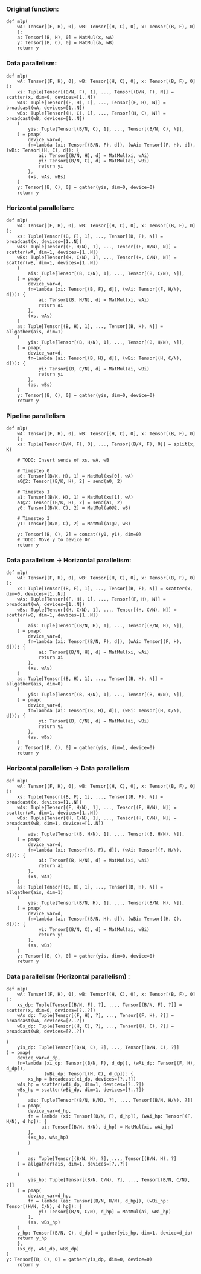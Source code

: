 ﻿### Original function:
    def mlp(
        wA: Tensor[(F, H), 0], wB: Tensor[(H, C), 0], x: Tensor[(B, F), 0]
        ):
        a: Tensor[(B, H), 0] = MatMul(x, wA)
        y: Tensor[(B, C), 0] = MatMul(a, wB)
        return y

### Data parallelism:
    def mlp(
        wA: Tensor[(F, H), 0], wB: Tensor[(H, C), 0], x: Tensor[(B, F), 0]
    ):
        xs: Tuple[Tensor[(B/N, F), 1], ..., Tensor[(B/N, F), N]] = scatter(x, dim=0, devices=[1..N])
        wAs: Tuple[Tensor[(F, H), 1], ..., Tensor[(F, H), N]] = broadcast(wA, devices=[1..N])
        wBs: Tuple[Tensor[(H, C), 1], ..., Tensor[(H, C), N]] = broadcast(wB, devices=[1..N])
        (
            yis: Tuple[Tensor[(B/N, C), 1], ..., Tensor[(B/N, C), N]],
        ) = pmap(
            device_var=d,
            fn=lambda (xi: Tensor[(B/N, F), d]), (wAi: Tensor[(F, H), d]), (wBi: Tensor[(H, C), d]): {
                ai: Tensor[(B/N, H), d] = MatMul(xi, wAi)
                yi: Tensor[(B/N, C), d] = MatMul(ai, wBi)
                return yi
            },
            (xs, wAs, wBs)
        )
        y: Tensor[(B, C), 0] = gather(yis, dim=0, device=0)
        return y
 
### Horizontal parallelism:
    def mlp(
        wA: Tensor[(F, H), 0], wB: Tensor[(H, C), 0], x: Tensor[(B, F), 0]
    ):
        xs: Tuple[Tensor[(B, F), 1], ..., Tensor[(B, F), N]] = broadcast(x, devices=[1..N])
        wAs: Tuple[Tensor[(F, H/N), 1], ..., Tensor[(F, H/N), N]] = scatter(wA, dim=1, devices=[1..N])
        wBs: Tuple[Tensor[(H, C/N), 1], ..., Tensor[(H, C/N), N]] = scatter(wB, dim=1, devices=[1..N])
        (
            ais: Tuple[Tensor[(B, C/N), 1], ..., Tensor[(B, C/N), N]],
        ) = pmap(
            device_var=d,
            fn=lambda (xi: Tensor[(B, F), d]), (wAi: Tensor[(F, H/N), d])): {
                ai: Tensor[(B, H/N), d] = MatMul(xi, wAi)
                return ai
            },
            (xs, wAs)
        )
        as: Tuple[Tensor[(B, H), 1], ..., Tensor[(B, H), N]] = allgather(ais, dim=1)
        (
            yis: Tuple[Tensor[(B, H/N), 1], ..., Tensor[(B, H/N), N]],
        ) = pmap(
            device_var=d,
            fn=lambda (ai: Tensor[(B, H), d]), (wBi: Tensor[(H, C/N), d])): {
                yi: Tensor[(B, C/N), d] = MatMul(ai, wBi)
                return yi
            },
            (as, wBs)
        )
        y: Tensor[(B, C), 0] = gather(yis, dim=0, device=0)
        return y

### Pipeline parallelism
    def mlp(
        wA: Tensor[(F, H), 0], wB: Tensor[(H, C), 0], x: Tensor[(B, F), 0]
        ):
        xs: Tuple[Tensor(B/K, F), 0], ..., Tensor[(B/K, F), 0]] = split(x, K)
        
        # TODO: Insert sends of xs, wA, wB
     
        # Timestep 0
        a0: Tensor[(B/K, H), 1] = MatMul(xs[0], wA)
        a0@2: Tensor[(B/K, H), 2] = send(a0, 2)
        
        # Timestep 1
        a1: Tensor[(B/K, H), 1] = MatMul(xs[1], wA)
        a1@2: Tensor[(B/K, H), 2] = send(a1, 2)
        y0: Tensor[(B/K, C), 2] = MatMul(a0@2, wB)
        
        # Timestep 3
        y1: Tensor[(B/K, C), 2] = MatMul(a1@2, wB)
        
        y: Tensor[(B, C), 2] = concat((y0, y1), dim=0)
		# TODO: Move y to device 0?
		return y 

### Data parallelism -> Horizontal parallelism:
    def mlp(
        wA: Tensor[(F, H), 0], wB: Tensor[(H, C), 0], x: Tensor[(B, F), 0]
    ):
        xs: Tuple[Tensor[(B, F), 1], ..., Tensor[(B, F), N]] = scatter(x, dim=0, devices=[1..N])
        wAs: Tuple[Tensor[(F, H), 1], ..., Tensor[(F, H), N]] = broadcast(wA, devices=[1..N])
        wBs: Tuple[Tensor[(H, C/N), 1], ..., Tensor[(H, C/N), N]] = scatter(wB, dim=1, devices=[1..N])
        (
            ais: Tuple[Tensor[(B/N, H), 1], ..., Tensor[(B/N, H), N]],
        ) = pmap(
            device_var=d,
            fn=lambda (xi: Tensor[(B/N, F), d]), (wAi: Tensor[(F, H), d])): {
                ai: Tensor[(B/N, H), d] = MatMul(xi, wAi)
                return ai
            },
            (xs, wAs)
        )
        as: Tuple[Tensor[(B, H), 1], ..., Tensor[(B, H), N]] = allgather(ais, dim=0)
        (
            yis: Tuple[Tensor[(B, H/N), 1], ..., Tensor[(B, H/N), N]],
        ) = pmap(
            device_var=d,
            fn=lambda (ai: Tensor[(B, H), d]), (wBi: Tensor[(H, C/N), d])): {
                yi: Tensor[(B, C/N), d] = MatMul(ai, wBi)
                return yi
            },
            (as, wBs)
        )
        y: Tensor[(B, C), 0] = gather(yis, dim=1, device=0)
        return y

### Horizontal parallelism -> Data parallelism
    def mlp(
        wA: Tensor[(F, H), 0], wB: Tensor[(H, C), 0], x: Tensor[(B, F), 0]
    ):
        xs: Tuple[Tensor[(B, F), 1], ..., Tensor[(B, F), N]] = broadcast(x, devices=[1..N])
        wAs: Tuple[Tensor[(F, H/N), 1], ..., Tensor[(F, H/N), N]] = scatter(wA, dim=1, devices=[1..N])
        wBs: Tuple[Tensor[(H, C/N), 1], ..., Tensor[(H, C/N), N]] = broadcast(wB, dim=1, devices=[1..N])
        (
            ais: Tuple[Tensor[(B, H/N), 1], ..., Tensor[(B, H/N), N]],
        ) = pmap(
            device_var=d,
            fn=lambda (xi: Tensor[(B, F), d]), (wAi: Tensor[(F, H/N), d])): {
                ai: Tensor[(B, H/N), d] = MatMul(xi, wAi)
                return ai
            },
            (xs, wAs)
        )
        as: Tuple[Tensor[(B, H), 1], ..., Tensor[(B, H), N]] = allgather(ais, dim=1)
        (
            yis: Tuple[Tensor[(B/N, H), 1], ..., Tensor[(B/N, H), N]],
        ) = pmap(
            device_var=d,
            fn=lambda (ai: Tensor[(B/N, H), d]), (wBi: Tensor[(H, C), d])): {
                yi: Tensor[(B/N, C), d] = MatMul(ai, wBi)
                return yi
            },
            (as, wBs)
        )
        y: Tensor[(B, C), 0] = gather(yis, dim=0, device=0)
        return y

### Data parallelism (Horizontal parallelism) :
    def mlp(
        wA: Tensor[(F, H), 0], wB: Tensor[(H, C), 0], x: Tensor[(B, F), 0]
    ):
        xs_dp: Tuple[Tensor[(B/N, F), ?], ..., Tensor[(B/N, F), ?]] = scatter(x, dim=0, devices=[?..?])
        wAs_dp: Tuple[Tensor[(F, H), ?], ..., Tensor[(F, H), ?]] = broadcast(wA, devices=[?..?])
        wBs_dp: Tuple[Tensor[(H, C), ?], ..., Tensor[(H, C), ?]] = broadcast(wB, devices=[?..?])
		
	(
	    yis_dp: Tuple[Tensor[(B/N, C), ?], ..., Tensor[(B/N, C), ?]]
	) = pmap(
	    device_var=d_dp,
	    fn=lambda (xi_dp: Tensor[(B/N, F), d_dp]), (wAi_dp: Tensor[(F, H), d_dp]),
	              (wBi_dp: Tensor[(H, C), d_dp]): {
	        xs_hp = broadcast(xi_dp, devices=[?..?])
		wAs_hp = scatter(wAi_dp, dim=1, devices=[?..?])
		wBs_hp = scatter(wBi_dp, dim=1, devices=[?..?])
		(
		    ais: Tuple[Tensor[(B/N, H/N), ?], ..., Tensor[(B/N, H/N), ?]]
		) = pmap(
		    device_var=d_hp,
		    fn = lambda (xi: Tensor[(B/N, F), d_hp]), (wAi_hp: Tensor[(F, H/N), d_hp]): {
				 ai: Tensor[(B/N, H/N), d_hp] = MatMul(xi, wAi_hp)
		    },
		    (xs_hp, wAs_hp)
	        )
				
		(
		    as: Tuple[Tensor[(B/N, H), ?], ..., Tensor[(B/N, H), ?]
		) = allgather(ais, dim=1, devices=[?..?])
				
		(
		    yis_hp: Tuple[Tensor[(B/N, C/N), ?], ..., Tensor[(B/N, C/N), ?]]
		) = pmap(
		    device_var=d_hp,
		    fn = lambda (ai: Tensor[(B/N, H/N), d_hp]), (wBi_hp: Tensor[(H/N, C/N), d_hp]): {
		        yi: Tensor[(B/N, C/N), d_hp] = MatMul(ai, wBi_hp)
		    },
		    (as, wBs_hp)
		)
		y_hp: Tensor[(B/N, C), d_dp] = gather(yis_hp, dim=1, device=d_dp)
		return y_hp
	    },
	    (xs_dp, wAs_dp, wBs_dp)
	)
	y: Tensor[(B, C), 0] = gather(yis_dp, dim=0, device=0)
        return y
